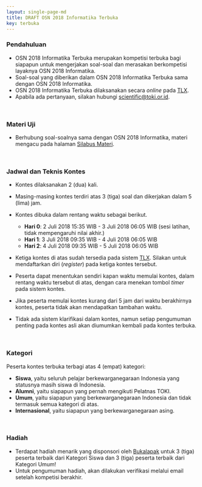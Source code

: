 ```yaml
---
layout: single-page-md
title: DRAFT OSN 2018 Informatika Terbuka
key: terbuka
---
```


### Pendahuluan

- OSN 2018 Informatika Terbuka merupakan kompetisi terbuka bagi siapapun untuk mengerjakan soal-soal dan merasakan berkompetisi layaknya OSN 2018 Informatika.
- Soal-soal yang diberikan dalam OSN 2018 Informatika Terbuka sama dengan OSN 2018 Informatika.
- OSN 2018 Informatika Terbuka dilaksanakan secara *online* pada [TLX](https://tlx.toki.id).
- Apabila ada pertanyaan, silakan hubungi [scientific@toki.or.id](mailto:scientific@toki.or.id).

<br>

### Materi Uji

- Berhubung soal-soalnya sama dengan OSN 2018 Informatika, materi mengacu pada halaman [Silabus Materi](silabus.html).

<br>

### Jadwal dan Teknis Kontes

- Kontes dilaksanakan 2 (dua) kali.
- Masing-masing kontes terdiri atas 3 (tiga) soal dan dikerjakan
  dalam 5 (lima) jam.
- Kontes dibuka dalam rentang waktu sebagai berikut.
  * **Hari 0**: 2 Juli 2018 15:35 WIB - 3 Juli 2018 06:05 WIB
    (sesi latihan, tidak mempengaruhi
      nilai akhir.)
  * **Hari 1**: 3 Juli 2018 09:35 WIB - 4 Juli 2018 06:05 WIB
  * **Hari 2**: 4 Juli 2018 09:35 WIB - 5 Juli 2018 06:05 WIB

- Ketiga kontes di atas sudah tersedia pada sistem [TLX](https://tlx.toki.id). Silakan untuk mendaftarkan diri (*register*) pada ketiga kontes tersebut.
- Peserta dapat menentukan sendiri kapan waktu memulai kontes, dalam rentang waktu tersebut di atas, dengan cara menekan tombol *timer* pada sistem kontes.
- Jika peserta memulai kontes kurang dari 5 jam dari waktu berakhirnya kontes, peserta tidak akan mendapatkan tambahan waktu.
- Tidak ada sistem klarifikasi dalam kontes, namun setiap pengumuman penting pada kontes asli akan diumumkan kembali pada kontes terbuka.

<br>

### Kategori

Peserta kontes terbuka terbagi atas 4 (empat) kategori:

- **Siswa**, yaitu seluruh pelajar berkewarganegaraan Indonesia yang statusnya masih siswa di Indonesia.
- **Alumni**, yaitu siapapun yang pernah mengikuti Pelatnas TOKI.
- **Umum**, yaitu siapapun yang berkewarganegaraan Indonesia dan tidak termasuk semua kategori di atas.
- **Internasional**, yaitu siapapun yang berkewarganegaraan asing.

<br>

### Hadiah

* Terdapat hadiah menarik yang disponsori oleh [Bukalapak](https://www.bukalapak.com/) untuk 3 (tiga) peserta terbaik dari Kategori Siswa dan 3 (tiga) peserta terbaik dari Kategori Umum!
* Untuk pengumuman hadiah, akan dilakukan verifikasi melalui email setelah kompetisi berakhir.
